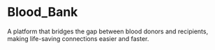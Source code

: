 # Blood_Bank
A platform that bridges the gap between blood donors and recipients, making life-saving connections easier and faster.
